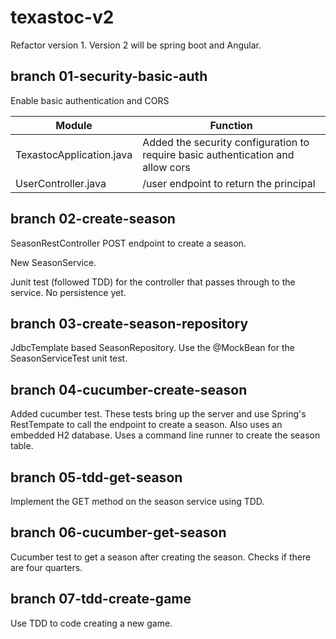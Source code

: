 # texastoc-v2
Refactor version 1. Version 2 will be spring boot and Angular.

## branch 01-security-basic-auth
Enable basic authentication and CORS 

Module | Function
------------ | -------------
TexastocApplication.java | Added the security configuration to require basic authentication and allow cors
UserController.java | /user endpoint to return the principal

## branch 02-create-season

SeasonRestController POST endpoint to create a season. 

New SeasonService.

Junit test (followed TDD) for the controller that passes through to the service. No persistence yet.

## branch 03-create-season-repository

JdbcTemplate based SeasonRepository. Use the @MockBean for the SeasonServiceTest unit test.

## branch 04-cucumber-create-season
Added cucumber test. These tests bring up the server and use Spring's RestTempate to call the endpoint to create a season. Also uses an embedded H2 database. Uses a command line runner to create the season table.

## branch 05-tdd-get-season
Implement the GET method on the season service using TDD.

## branch 06-cucumber-get-season
Cucumber test to get a season after creating the season. Checks if there are four quarters.

## branch 07-tdd-create-game

Use TDD to code creating a new game.

